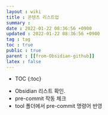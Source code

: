 ```yaml
---
layout : wiki
title : 콘텐츠 리스트업
summary :
date : 2022-01-22 08:36:56 +0900
updated : 2022-01-22 08:36:56 +0900
tag : tag
toc : true
public : true
parent : [[from-Obsidian-github]]
latex : false
---
```


* TOC
{:toc}

- Obsidian 리스트 확인.
- pre-commit 작동 체크
-  tool 폴더에서 pre-commit 명령어 반영
